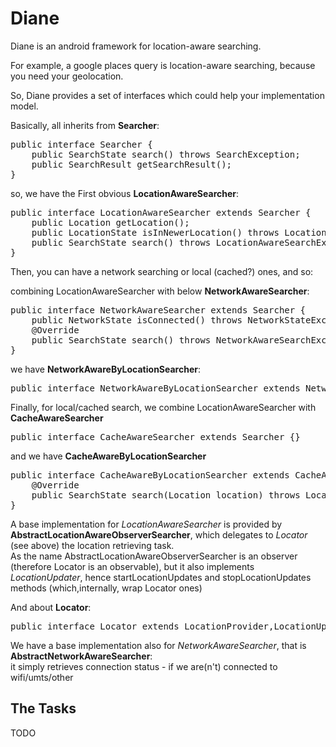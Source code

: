# Diane

Diane is an android framework for location-aware searching.

For example, a google places query is location-aware searching, because you need your geolocation.

So, Diane provides a set of interfaces which could help your implementation model.

Basically, all inherits from __Searcher__:
  
<pre>
public interface Searcher<SearchState,SearchResult> {
	public SearchState search() throws SearchException;
	public SearchResult getSearchResult();
}
</pre>

so, we have the First obvious __LocationAwareSearcher__:

<pre>
public interface LocationAwareSearcher<SearchState, SearchResult, LocationState> extends Searcher<SearchState,SearchResult> {
	public Location getLocation();
	public LocationState isInNewerLocation() throws LocationNotNewerStateException, LocationStateException;
	public SearchState search() throws LocationAwareSearchException, SearchException;
}
</pre> 
  

Then, you can have a network searching or local (cached?) ones, and so:

combining LocationAwareSearcher with below __NetworkAwareSearcher__:

<pre>
public interface NetworkAwareSearcher<SearchState, SearchResult, NetworkState> extends Searcher<SearchState,SearchResult> {
	public NetworkState isConnected() throws NetworkStateException;
	@Override
	public SearchState search() throws NetworkAwareSearchException, SearchException;
}
</pre>

we have __NetworkAwareByLocationSearcher__:

<pre>
public interface NetworkAwareByLocationSearcher<SearchState, SearchResult, NetworkState> extends NetworkAwareSearcher<SearchState, SearchResult, NetworkState>, ByLocationSearcher<SearchState, SearchResult> {}
</pre>

Finally, for local/cached search, we combine LocationAwareSearcher with __CacheAwareSearcher__

<pre>
public interface CacheAwareSearcher<SearchState, SearchResult> extends Searcher<SearchState, SearchResult> {}
</pre>

and we have __CacheAwareByLocationSearcher__

<pre>
public interface CacheAwareByLocationSearcher<SearchState, SearchResult> extends CacheAwareSearcher<SearchState, SearchResult>,	ByLocationSearcher<SearchState, SearchResult> {
	@Override
	public SearchState search(Location location) throws LocationNullException;			
}
</pre>

  
    
A base implementation for _LocationAwareSearcher_ is provided by __AbstractLocationAwareObserverSearcher__, which delegates to _Locator_ (see above) the location retrieving task.  
As the name AbstractLocationAwareObserverSearcher is an observer (therefore Locator is an observable), but it also implements _LocationUpdater_, hence startLocationUpdates and stopLocationUpdates methods (which,internally, wrap Locator ones)

And about __Locator__:

<pre>
public interface Locator extends LocationProvider,LocationUpdater,LocationObservable{}
</pre> 
  
  
We have a base implementation also for _NetworkAwareSearcher_, that is __AbstractNetworkAwareSearcher__:  
it simply retrieves connection status - if we are(n't) connected to wifi/umts/other
  
  
  
## The Tasks

TODO
